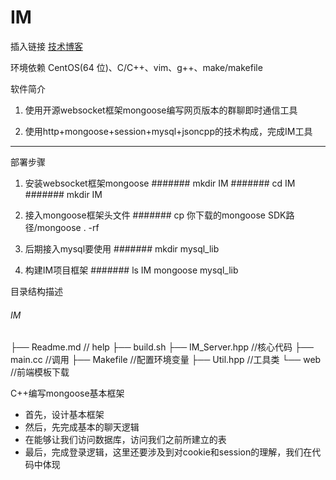 IM
===========================
插入链接
[技术博客](https://blog.csdn.net/qq_41906009/article/details/102670659)

环境依赖
CentOS(64 位)、C/C++、vim、g++、make/makefile

软件简介
1. 使用开源websocket框架mongoose编写网页版本的群聊即时通信工具 

2. 使用http+mongoose+session+mysql+jsoncpp的技术构成，完成IM工具 
***
部署步骤

1. 安装websocket框架mongoose 
####### mkdir IM 
####### cd IM 
####### mkdir IM

2. 接入mongoose框架头文件
####### cp 你下载的mongoose SDK路径/mongoose . -rf 

3. 后期接入mysql要使用
####### mkdir mysql_lib 

4. 构建IM项目框架
####### ls IM  mongoose  mysql_lib


目录结构描述

###### IM
├── Readme.md                   // help
├── build.sh 
├── IM_Server.hpp               //核心代码
├── main.cc                     //调用
├── Makefile                    //配置环境变量
├── Util.hpp                    //工具类
└── web                         //前端模板下载
 

C++编写mongoose基本框架
* 首先，设计基本框架
* 然后，先完成基本的聊天逻辑
* 在能够让我们访问数据库，访问我们之前所建立的表
* 最后，完成登录逻辑，这里还要涉及到对cookie和session的理解，我们在代码中体现




